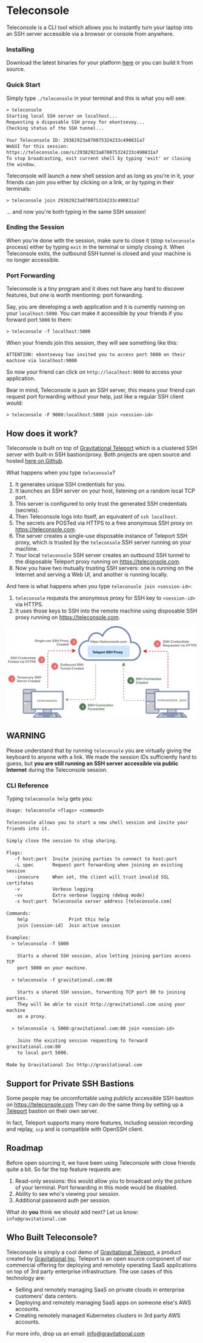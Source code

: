 # Teleconsole

Teleconsole is a CLI tool which allows you to instantly turn your laptop
into an SSH server accessible via a browser or console from anywhere. 

### Installing

Download the latest binaries for your platform [here](https://github.com/gravitational/teleconsole/releases) 
or you can build it from source.


### Quick Start

Simply type `./teleconsole` in your terminal and this is what you will see:

```
> teleconsole
Starting local SSH server on localhost...
Requesting a disposable SSH proxy for ekontsevoy...
Checking status of the SSH tunnel...

Your Teleconsole ID: 29382923a870075324233c490831a7
WebUI for this session: https://teleconsole.com/s/29382923a870075324233c490831a7
To stop broadcasting, exit current shell by typing 'exit' or closing the window.
```

Teleconsole will launch a new shell session and as long as you're in it, your 
friends can join you either by clicking on a link, or by typing in their terminals:

```
> teleconsole join 29382923a870075324233c490831a7
```
... and now you're both typing in the same SSH session!

### Ending the Session

When you're done with the session, make sure to close it (stop `teleconsole` process)
either by typing `exit` in the terminal or simply closing it. When Teleconsole exits,
the outbound SSH tunnel is closed and your machine is no longer accessible.

### Port Forwarding

Teleconsole is a tiny program and it does not have any hard to discover features,
but one is worth mentioning: port forwarding.

Say, you are developing a web application and it is currently running on your 
`localhost:5000`. You can make it accessible by your friends if you forward port 
`5000` to them:

```
> teleconsole -f localhost:5000
```

When your friends join this session, they will see something like this:

```
ATTENTION: ekontsevoy has invited you to access port 5000 on their machine via localhost:9000
```

So now your friend can click on `http://localhost:9000` to access your application.

Bear in mind, Teleconsole is jusn an SSH server, this means your friend can request 
port forwarding without your help, just like a regular SSH client would:

```
> teleconsole -F 9000:localhost:5000 join <session-id>
```

## How does it work?

Teleconsole is built on top of [Gravitational Teleport](http://gravitational.com/teleport) 
which is a clustered SSH server with built-in SSH bastion/proxy. Both projects are 
open source and hosted [here on Github](https://github.com/gravitational/teleport/blob/master/README.md).

What happens when you type `teleconsole`?

1. It generates unique SSH credentials for you.
2. It launches an SSH server on your host, listening on a random local TCP port.
3. This server is configured to only trust the generated SSH credentials (secrets).
4. Then Teleconsole logs into itself, an equivalent of `ssh localhost`.
5. The secrets are POSTed via HTTPS to a free anonymous SSH proxy on https://teleconsole.com.
6. The server creates a single-use disposable instance of Teleport SSH proxy, which is 
   trusted by the `teleconsole` SSH server running on your machine. 
7. Your local `teleconsole` SSH server creates an outbound SSH tunnel to the disposable 
   Teleport proxy running on https://teleconsole.com.
8. Now you have two mutually trusting SSH servers: one is running on the Internet and 
   serving a Web UI, and another is running locally.

And here is what happens when you type `teleconsole join <session-id>`:

1. `teleconsole` requests the anonymous proxy for SSH key to `<session-id>` via HTTPS.
2. It uses those keys to SSH into the remote machine using disposable SSH proxy running
   on https://teleconsole.com.

![Teleconsole Diagram](docs/diagram.png)

## WARNING

Please understand that by running `teleconsole` you are virtually giving the keyboard to
anyone with a link. We made the session IDs sufficiently hard to guess, but **you are still
running an SSH server accessible via public Internet** during the Teleconsole session.

### CLI Reference

Typing `teleconsole help` gets you:

```
Usage: teleconsole <flags> <command>

Teleconsole allows you to start a new shell session and invite your 
friends into it.

Simply close the session to stop sharing.

Flags:
   -f host:port  Invite joining parties to connect to host:port
   -L spec       Request port forwarding when joining an existing session
   -insecure     When set, the client will trust invalid SSL certifates
   -v            Verbose logging
   -vv           Extra verbose logging (debug mode)
   -s host:port  Teleconsole server address [teleconsole.com]

Commands:
    help               Print this help
    join [session-id]  Join active session

Examples:
  > teleconsole -f 5000  

    Starts a shared SSH session, also letting joining parties access TCP 
    port 5000 on your machine.

  > teleconsole -f gravitational.com:80

    Starts a shared SSH session, forwarding TCP port 80 to joining parties.
    They will be able to visit http://gravitational.com using your machine
    as a proxy.

  > teleconsole -L 5000:gravitational.com:80 join <session-id>

    Joins the existing session requesting to forward gravitational.com:80
    to local port 5000.

Made by Gravitational Inc http://gravitational.com
```

## Support for Private SSH Bastions

Some people may be uncomfortable using publicly accessible SSH bastion on https://teleconsole.com
They can do the same thing by setting up a [Teleport](http://gravitational.com/teleport) bastion
on their own server. 

In fact, Teleport supports many more features, including session recording and replay, 
`scp` and is compatible with OpenSSH client.

## Roadmap

Before open sourcing it, we have been using Teleconsole with close friends quite a bit. 
So far the top feature requests are:

1. Read-only sessions: this would allow you to broadcast only the picture of your
   terminal. Port forwarding in this mode would be disabled.
2. Ability to see who's viewing your session.
3. Additional password auth per session.

What do **you** think we should add next? Let us know: `info@gravitational.com`

## Who Built Teleconsole?

Teleconsole is simply a cool demo of [Gravitational Teleport](http://gravitational.com/teleport), a product created by 
[Gravitational Inc](https://gravitational.com). Teleport is an open source component of 
our commercial offering for deploying and remotely operating SaaS applications on top of 
3rd party enterprise infrastructure. The use cases of this technology are:

* Selling and remotely managing SaaS on private clouds in enterprise customers' 
  data centers.
* Deploying and remotely managing SaaS apps on someone else's AWS accounts.
* Creating remotely managed Kubernetes clusters in 3rd party AWS accounts.

For more info, drop us an email: [info@gravitational.com](mailto:info@gravitational.com)
